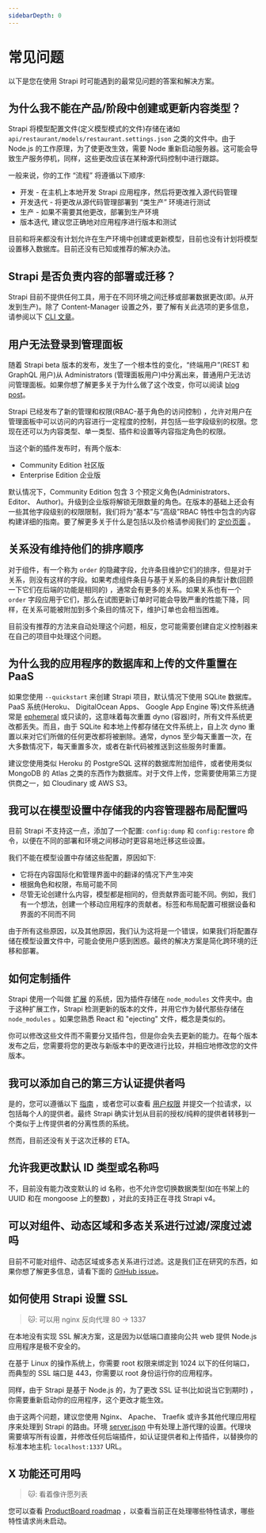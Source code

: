 ```yaml
---
sidebarDepth: 0
---
```


# 常见问题

以下是您在使用 Strapi 时可能遇到的最常见问题的答案和解决方案。

## 为什么我不能在产品/阶段中创建或更新内容类型？

Strapi 将模型配置文件(定义模型模式的文件)存储在诸如 `api/restaurant/models/restaurant.settings.json` 之类的文件中。由于 Node.js 的工作原理，为了使更改生效，需要 Node 重新启动服务器。这可能会导致生产服务停机，同样，这些更改应该在某种源代码控制中进行跟踪。

一般来说，你的工作 “流程” 将遵循以下顺序:

- 开发 - 在主机上本地开发 Strapi 应用程序，然后将更改推入源代码管理
- 开发迭代 - 将更改从源代码管理部署到 “类生产” 环境进行测试
- 生产 - 如果不需要其他更改，部署到生产环境
- 版本迭代, 建议您正确地对应用程序进行版本和测试

目前和将来都没有计划允许在生产环境中创建或更新模型，目前也没有计划将模型设置移入数据库。目前还没有已知或推荐的解决办法。

## Strapi 是否负责内容的部署或迁移？

Strapi 目前不提供任何工具，用于在不同环境之间迁移或部署数据更改(即。从开发到生产)。除了 Content-Manager 设置之外，要了解有关此选项的更多信息，请参阅以下 [CLI 文章](/developer-docs/latest/developer-resources/cli/CLI.md#strapi-configuration-dump)。

## 用户无法登录到管理面板

随着 Strapi beta 版本的发布，发生了一个根本性的变化，“终端用户”(REST 和 GraphQL 用户)从 Administrators (管理面板用户)中分离出来，普通用户无法访问管理面板。如果你想了解更多关于为什么做了这个改变，你可以阅读 [blog post](https://strapi.io/blog/why-we-split-the-management-of-the-admin-users-and-end-users)。

Strapi 已经发布了新的管理和权限(RBAC-基于角色的访问控制) ，允许对用户在管理面板中可以访问的内容进行一定程度的控制，并包括一些字段级别的权限。您现在还可以为内容类型、单一类型、插件和设置等内容指定角色的权限。

当这个新的插件发布时，有两个版本:

- Community Edition 社区版
- Enterprise Edition 企业版

默认情况下，Community Edition 包含 3 个预定义角色(Administrators、 Editor、 Author)。升级到企业版将解锁无限数量的角色。在版本的基础上还会有一些其他字段级别的权限限制，我们将为“基本”与“高级”RBAC 特性中包含的内容构建详细的指南。要了解更多关于什么是包括以及价格请参阅我们的 [定价页面](https://strapi.io/pricing) 。

## 关系没有维持他们的排序顺序

对于组件，有一个称为 `order` 的隐藏字段，允许条目维护它们的排序，但是对于关系，则没有这样的字段。如果考虑组件条目与基于关系的条目的典型计数(回顾一下它们在后端的功能是相同的) ，通常会有更多的关系。如果关系也有一个 `order` 字段应用于它们，那么在试图更新订单时可能会导致严重的性能下降，同样，在关系可能被附加到多个条目的情况下，维护订单也会相当困难。

目前没有推荐的方法来自动处理这个问题，相反，您可能需要创建自定义控制器来在自己的项目中处理这个问题。

## 为什么我的应用程序的数据库和上传的文件重置在 PaaS

如果您使用 `--quickstart` 来创建 Strapi 项目，默认情况下使用 SQLite 数据库。PaaS 系统(Heroku、 DigitalOcean Apps、 Google App Engine 等)文件系统通常是 [ephemeral](https://devcenter.heroku.com/articles/dynos#ephemeral-filesystem) 或只读的，这意味着每次重置 dyno (容器)时，所有文件系统更改都丢失。而且，由于 SQLite 和本地上传都存储在文件系统上，自上次 dyno 重置以来对它们所做的任何更改都将被删除。通常，dynos 至少每天重置一次，在大多数情况下，每天重置多次，或者在新代码被推送到这些服务时重置。

建议您使用类似 Heroku 的 PostgreSQL 这样的数据库附加组件，或者使用类似 MongoDB 的 Atlas 之类的东西作为数据库。对于文件上传，您需要使用第三方提供商之一，如 Cloudinary 或 AWS S3。

## 我可以在模型设置中存储我的内容管理器布局配置吗

目前 Strapi 不支持这一点，添加了一个配置: `config:dump` 和 `config:restore` 命令，以便在不同的部署和环境之间移动时更容易地迁移这些设置。

我们不能在模型设置中存储这些配置，原因如下:

- 它将在内容国际化和管理界面中的翻译的情况下产生冲突
- 根据角色和权限，布局可能不同
- 尽管无论创建什么内容，模型都是相同的，但贡献界面可能不同。例如，我们有一个想法，创建一个移动应用程序的贡献者。标签和布局配置可根据设备和界面的不同而不同

由于所有这些原因，以及其他原因，我们认为这将是一个错误，如果我们将配置存储在模型设置文件中，可能会使用户感到困惑。最终的解决方案是简化跨环境的迁移和部署。

## 如何定制插件

Strapi 使用一个叫做 [扩展](/developer-docs/latest/development/plugin-customization.md) 的系统，因为插件存储在 `node_modules` 文件夹中。由于这种扩展工作，Strapi 检测更新的版本的文件，并用它作为替代那些存储在 `node_modules` 。如果您熟悉 React 和 "ejecting" 文件，概念是类似的。

你可以修改这些文件而不需要分叉插件包，但是你会失去更新的能力。在每个版本发布之后，您需要将您的更改与新版本中的更改进行比较，并相应地修改您的文件版本。

## 我可以添加自己的第三方认证提供者吗

是的，您可以遵循以下 [指南](/developer-docs/latest/development/plugins/users-permissions.md#adding-a-new-provider-to-your-project) ，或者您可以查看 [用户权限](https://github.com/strapi/strapi/tree/master/packages/strapi-plugin-users-permissions) 并提交一个拉请求，以包括每个人的提供者。最终 Strapi 确实计划从目前的授权/纯粹的提供者转移到一个类似于上传提供者的分离性质的系统。

然而，目前还没有关于这次迁移的 ETA。

## 允许我更改默认 ID 类型或名称吗

不，目前没有能力改变默认的 id 名称，也不允许您切换数据类型(如在书架上的 UUID 和在 mongoose 上的整数) ，对此的支持正在寻找 Strapi v4。

## 可以对组件、动态区域和多态关系进行过滤/深度过滤吗

目前不可能对组件、动态区域或多态关系进行过滤。这是我们正在研究的东西，如果你想了解更多信息，请看下面的 [GitHub issue](https://github.com/strapi/strapi/issues/5124)。

## 如何使用 Strapi 设置 SSL

> 🐱: 可以用 nginx 反向代理 80 -> 1337

在本地没有实现 SSL 解决方案，这是因为以低端口直接向公共 web 提供 Node.js 应用程序是极不安全的。

在基于 Linux 的操作系统上，你需要 root 权限来绑定到 1024 以下的任何端口，而典型的 SSL 端口是 443，你需要以 root 身份运行你的应用程序。

同样，由于 Strapi 是基于 Node.js 的，为了更改 SSL 证书(比如说当它到期时) ，你需要重新启动你的应用程序，这个更改才能生效。

由于这两个问题，建议您使用 Nginx、 Apache、 Traefik 或许多其他代理应用程序来处理到 Strapi 的路由。环境 [server.json](/developer-docs/latest/setup-deployment-guides/configurations.md#server) 中有处理上游代理的设置。代理块需要填写所有设置，并修改任何后端插件，如认证提供者和上传插件，以替换你的标准本地主机: `localhost:1337` URL。

## X 功能还可用吗

> 🐱: 看着像许愿列表

您可以查看 [ProductBoard roadmap](https://portal.productboard.com/strapi) ，以查看当前正在处理哪些特性请求，哪些特性请求尚未启动。
